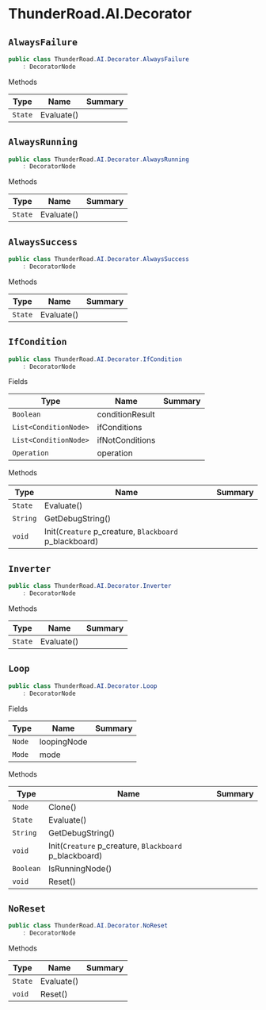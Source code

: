 # ThunderRoad.AI.Decorator

## `AlwaysFailure`

```csharp
public class ThunderRoad.AI.Decorator.AlwaysFailure
    : DecoratorNode

```

Methods

| Type | Name | Summary | 
| --- | --- | --- | 
| `State` | Evaluate() |  | 


## `AlwaysRunning`

```csharp
public class ThunderRoad.AI.Decorator.AlwaysRunning
    : DecoratorNode

```

Methods

| Type | Name | Summary | 
| --- | --- | --- | 
| `State` | Evaluate() |  | 


## `AlwaysSuccess`

```csharp
public class ThunderRoad.AI.Decorator.AlwaysSuccess
    : DecoratorNode

```

Methods

| Type | Name | Summary | 
| --- | --- | --- | 
| `State` | Evaluate() |  | 


## `IfCondition`

```csharp
public class ThunderRoad.AI.Decorator.IfCondition
    : DecoratorNode

```

Fields

| Type | Name | Summary | 
| --- | --- | --- | 
| `Boolean` | conditionResult |  | 
| `List<ConditionNode>` | ifConditions |  | 
| `List<ConditionNode>` | ifNotConditions |  | 
| `Operation` | operation |  | 


Methods

| Type | Name | Summary | 
| --- | --- | --- | 
| `State` | Evaluate() |  | 
| `String` | GetDebugString() |  | 
| `void` | Init(`Creature` p_creature, `Blackboard` p_blackboard) |  | 


## `Inverter`

```csharp
public class ThunderRoad.AI.Decorator.Inverter
    : DecoratorNode

```

Methods

| Type | Name | Summary | 
| --- | --- | --- | 
| `State` | Evaluate() |  | 


## `Loop`

```csharp
public class ThunderRoad.AI.Decorator.Loop
    : DecoratorNode

```

Fields

| Type | Name | Summary | 
| --- | --- | --- | 
| `Node` | loopingNode |  | 
| `Mode` | mode |  | 


Methods

| Type | Name | Summary | 
| --- | --- | --- | 
| `Node` | Clone() |  | 
| `State` | Evaluate() |  | 
| `String` | GetDebugString() |  | 
| `void` | Init(`Creature` p_creature, `Blackboard` p_blackboard) |  | 
| `Boolean` | IsRunningNode() |  | 
| `void` | Reset() |  | 


## `NoReset`

```csharp
public class ThunderRoad.AI.Decorator.NoReset
    : DecoratorNode

```

Methods

| Type | Name | Summary | 
| --- | --- | --- | 
| `State` | Evaluate() |  | 
| `void` | Reset() |  | 


